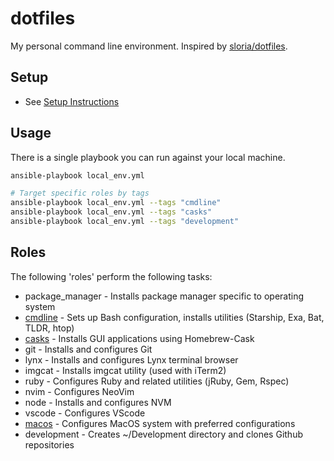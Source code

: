 # dotfiles

My personal command line environment. Inspired by [sloria/dotfiles].

[sloria/dotfiles]: https://github.com/sloria/dotfiles

## Setup

- See [Setup Instructions](docs/setup.md)

## Usage

There is a single playbook you can run against your local machine.

```bash
ansible-playbook local_env.yml

# Target specific roles by tags
ansible-playbook local_env.yml --tags "cmdline"
ansible-playbook local_env.yml --tags "casks"
ansible-playbook local_env.yml --tags "development"
```

## Roles

The following 'roles' perform the following tasks:

- package_manager - Installs package manager specific to operating system
- [cmdline] - Sets up Bash configuration, installs utilities (Starship, Exa, Bat,
  TLDR, htop)
- [casks] - Installs GUI applications using Homebrew-Cask
- git - Installs and configures Git
- lynx - Installs and configures Lynx terminal browser
- imgcat - Installs imgcat utility (used with iTerm2)
- ruby - Configures Ruby and related utilities (jRuby, Gem, Rspec)
- nvim - Configures NeoVim
- node - Installs and configures NVM
- vscode - Configures VScode
- [macos] - Configures MacOS system with preferred configurations
- development - Creates ~/Development directory and clones Github repositories

[cmdline]: roles/cmdline/README.md
[casks]: roles/casks/README.md
[macos]: roles/macos/README.md
